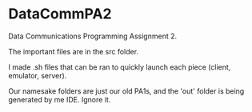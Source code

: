 # DataCommPA2
Data Communications Programming Assignment 2.

The important files are in the src folder.

I made .sh files that can be ran to quickly launch each piece (client, emulator, server).

Our namesake folders are just our old PA1s, and the 'out' folder is being generated by me IDE. Ignore it.
